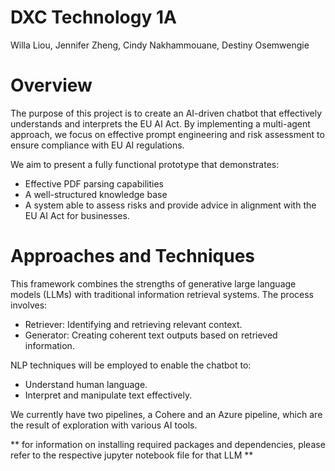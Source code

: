 # DXC Technology 1A
Willa Liou, Jennifer Zheng, Cindy Nakhammouane, Destiny Osemwengie

# Overview
The purpose of this project is to create an AI-driven chatbot that effectively understands and interprets the EU AI Act. 
By implementing a multi-agent approach, we focus on effective prompt engineering and risk assessment to ensure compliance with EU AI regulations.

We aim to present a fully functional prototype that demonstrates:
- Effective PDF parsing capabilities
- A well-structured knowledge base
- A system able to assess risks and provide advice in alignment with the EU AI Act for businesses.


# Approaches and Techniques
This framework combines the strengths of generative large language models (LLMs) with traditional information retrieval systems. The process involves:
- Retriever: Identifying and retrieving relevant context.
- Generator: Creating coherent text outputs based on retrieved information.

NLP techniques will be employed to enable the chatbot to:
- Understand human language.
- Interpret and manipulate text effectively.

We currently have two pipelines, a Cohere and an Azure pipeline, which are the result of exploration with various AI tools. 

** for information on installing required packages and dependencies, please refer to the respective jupyter notebook file for that LLM **
